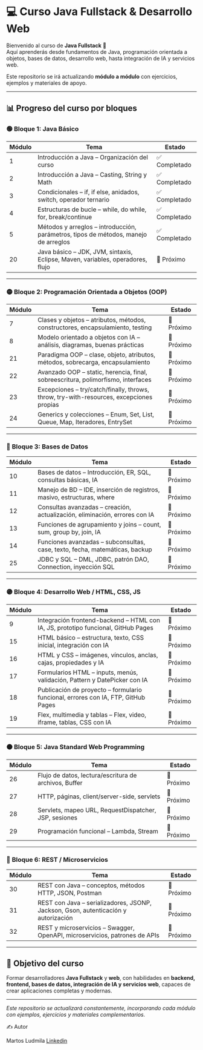 # 💻 Curso Java Fullstack & Desarrollo Web

Bienvenido al curso de **Java Fullstack** 🎯  
Aquí aprenderás desde fundamentos de Java, programación orientada a objetos, bases de datos, desarrollo web, hasta integración de IA y servicios web.  

Este repositorio se irá actualizando **módulo a módulo** con ejercicios, ejemplos y materiales de apoyo.

---

## 📊 Progreso del curso por bloques

### 🟢 **Bloque 1: Java Básico**
| Módulo | Tema | Estado |
|--------|------|--------|
| 1 | Introducción a Java – Organización del curso | ✅ Completado |
| 2 | Introducción a Java – Casting, String y Math | ✅ Completado |
| 3 | Condicionales – if, if else, anidados, switch, operador ternario | ✅ Completado |
| 4 | Estructuras de bucle – while, do while, for, break/continue | ✅ Completado |
| 5 | Métodos y arreglos – introducción, parámetros, tipos de métodos, manejo de arreglos | ✅ Completado |
| 20 | Java básico – JDK, JVM, sintaxis, Eclipse, Maven, variables, operadores, flujo | 🔹 Próximo |

---

### 🟡 **Bloque 2: Programación Orientada a Objetos (OOP)**
| Módulo | Tema | Estado |
|--------|------|--------|
| 7 | Clases y objetos – atributos, métodos, constructores, encapsulamiento, testing | 🔹 Próximo |
| 8 | Modelo orientado a objetos con IA – análisis, diagramas, buenas prácticas | 🔹 Próximo |
| 21 | Paradigma OOP – clase, objeto, atributos, métodos, sobrecarga, encapsulamiento | 🔹 Próximo |
| 22 | Avanzado OOP – static, herencia, final, sobreescritura, polimorfismo, interfaces | 🔹 Próximo |
| 23 | Excepciones – try/catch/finally, throws, throw, try-with-resources, excepciones propias | 🔹 Próximo |
| 24 | Generics y colecciones – Enum, Set, List, Queue, Map, Iteradores, EntrySet | 🔹 Próximo |

---

### 🔵 **Bloque 3: Bases de Datos**
| Módulo | Tema | Estado |
|--------|------|--------|
| 10 | Bases de datos – Introducción, ER, SQL, consultas básicas, IA | 🔹 Próximo |
| 11 | Manejo de BD – IDE, inserción de registros, masivo, estructuras, where | 🔹 Próximo |
| 12 | Consultas avanzadas – creación, actualización, eliminación, errores con IA | 🔹 Próximo |
| 13 | Funciones de agrupamiento y joins – count, sum, group by, join, IA | 🔹 Próximo |
| 14 | Funciones avanzadas – subconsultas, case, texto, fecha, matemáticas, backup | 🔹 Próximo |
| 25 | JDBC y SQL – DML, JDBC, patrón DAO, Connection, inyección SQL | 🔹 Próximo |

---

### 🟣 **Bloque 4: Desarrollo Web / HTML, CSS, JS**
| Módulo | Tema | Estado |
|--------|------|--------|
| 9 | Integración frontend-backend – HTML con IA, JS, prototipo funcional, GitHub Pages | 🔹 Próximo |
| 15 | HTML básico – estructura, texto, CSS inicial, integración con IA | 🔹 Próximo |
| 16 | HTML y CSS – imágenes, vínculos, anclas, cajas, propiedades y IA | 🔹 Próximo |
| 17 | Formularios HTML – inputs, menús, validación, Pattern y DatePicker con IA | 🔹 Próximo |
| 18 | Publicación de proyecto – formulario funcional, errores con IA, FTP, GitHub Pages | 🔹 Próximo |
| 19 | Flex, multimedia y tablas – Flex, video, iframe, tablas, CSS con IA | 🔹 Próximo |

---

### 🟠 **Bloque 5: Java Standard Web Programming**
| Módulo | Tema | Estado |
|--------|------|--------|
| 26 | Flujo de datos, lectura/escritura de archivos, Buffer | 🔹 Próximo |
| 27 | HTTP, páginas, client/server-side, servlets | 🔹 Próximo |
| 28 | Servlets, mapeo URL, RequestDispatcher, JSP, sesiones | 🔹 Próximo |
| 29 | Programación funcional – Lambda, Stream | 🔹 Próximo |

---

### 🔴 **Bloque 6: REST / Microservicios**
| Módulo | Tema | Estado |
|--------|------|--------|
| 30 | REST con Java – conceptos, métodos HTTP, JSON, Postman | 🔹 Próximo |
| 31 | REST con Java – serializadores, JSONP, Jackson, Gson, autenticación y autorización | 🔹 Próximo |
| 32 | REST y microservicios – Swagger, OpenAPI, microservicios, patrones de APIs | 🔹 Próximo |

---

## 🎯 Objetivo del curso
Formar desarrolladores **Java Fullstack** y **web**, con habilidades en **backend, frontend, bases de datos, integración de IA y servicios web**, capaces de crear aplicaciones completas y modernas.  

---
*Este repositorio se actualizará constantemente, incorporando cada módulo con ejemplos, ejercicios y materiales complementarios.*


✍️ Autor

Martos Ludmila  [Linkedin](https://www.linkedin.com/in/ludmimar89/)
